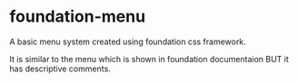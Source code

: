 # foundation-menu
A basic menu system created using foundation css framework.

It is similar to the menu which is shown in foundation documentaion BUT it has descriptive comments.
